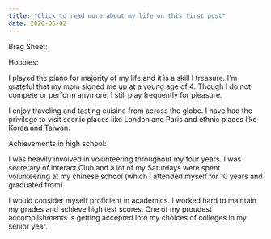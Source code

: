 ```yaml
---
title: "Click to read more about my life on this first post"
date: 2020-06-02
---
```


Brag Sheet:

Hobbies:

I played the piano for majority of my life and it is a skill I treasure. I'm grateful that my mom signed me up at a young age of 
4. Though I do not compete or perform anymore, I still play frequently for pleasure.

I enjoy traveling and tasting cuisine from across the globe. I have had the privilege to visit scenic places like London
and Paris and ethnic places like Korea and Taiwan.

Achievements in high school:

I was heavily involved in volunteering throughout my four years. I was secretary of Interact Club and a lot of my Saturdays were
spent volunteering at my chinese school (which I attended myself for 10 years and graduated from)

I would consider myself proficient in academics. I worked hard to maintain my grades and achieve high test scores.
One of my proudest accomplishments is getting accepted into my choices of colleges in my senior year. 

